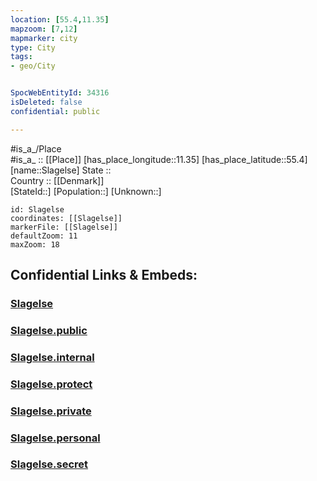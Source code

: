 ```yaml
---
location: [55.4,11.35] 
mapzoom: [7,12] 
mapmarker: city 
type: City
tags:
- geo/City


SpocWebEntityId: 34316
isDeleted: false
confidential: public

---
```

#is_a_/Place  
#is_a_ :: [[Place]] 
[has_place_longitude::11.35] 
[has_place_latitude::55.4] 
[name::Slagelse] 
State ::  
Country :: [[Denmark]]  
[StateId::] 
[Population::] 
[Unknown::] 


```leaflet
id: Slagelse
coordinates: [[Slagelse]] 
markerFile: [[Slagelse]] 
defaultZoom: 11 
maxZoom: 18
```


## Confidential Links & Embeds: 

### [Slagelse](/_Standards/Earth/Continent/Europe/Europe~North/Denmark/Regions~Denmark/Sjælland/City/Slagelse.md) 

### [Slagelse.public](/_public/Earth/Continent/Europe/Europe~North/Denmark/Regions~Denmark/Sjælland/City/Slagelse.public.md) 

### [Slagelse.internal](/_internal/Earth/Continent/Europe/Europe~North/Denmark/Regions~Denmark/Sjælland/City/Slagelse.internal.md) 

### [Slagelse.protect](/_protect/Earth/Continent/Europe/Europe~North/Denmark/Regions~Denmark/Sjælland/City/Slagelse.protect.md) 

### [Slagelse.private](/_private/Earth/Continent/Europe/Europe~North/Denmark/Regions~Denmark/Sjælland/City/Slagelse.private.md) 

### [Slagelse.personal](/_personal/Earth/Continent/Europe/Europe~North/Denmark/Regions~Denmark/Sjælland/City/Slagelse.personal.md) 

### [Slagelse.secret](/_secret/Earth/Continent/Europe/Europe~North/Denmark/Regions~Denmark/Sjælland/City/Slagelse.secret.md)

